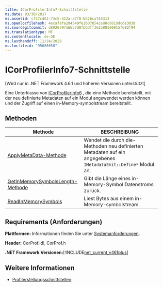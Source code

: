 ```yaml
---
title: ICorProfilerInfo7-Schnittstelle
ms.date: 03/30/2017
ms.assetid: cf37c462-73c5-412a-a7f8-bb26ca746313
ms.openlocfilehash: 4acafafa284549fe1b078542a88c0818dcde3038
ms.sourcegitcommit: d8020797a6657d0fbbdff362b80300815f682f94
ms.translationtype: MT
ms.contentlocale: de-DE
ms.lasthandoff: 11/24/2020
ms.locfileid: "95686058"
---
```

# <a name="icorprofilerinfo7-interface"></a>ICorProfilerInfo7-Schnittstelle

[Wird nur in .NET Framework 4.6.1 und höheren Versionen unterstützt]  
  
 Eine Unterklasse von [ICorProfilerInfo6](icorprofilerinfo6-interface.md) , die eine Methode bereitstellt, mit der neu definierte Metadaten auf ein Modul angewendet werden können und der Zugriff auf einen in-Memory-symbolstream bereitstellt.  
  
## <a name="methods"></a>Methoden  
  
|Methode|BESCHREIBUNG|  
|------------|-----------------|  
|[ApplyMetaData-Methode](icorprofilerinfo7-applymetadata-method.md)|Wendet die durch die-Methoden neu definierten Metadaten auf ein angegebenes `IMetadataEmit::Define*` Modul an.|  
|[GetInMemorySymbolsLength-Methode](icorprofilerinfo7-getinmemorysymbolslength-method.md)|Gibt die Länge eines in-Memory-Symbol Datenstroms zurück.|  
|[ReadInMemorySymbols](icorprofilerinfo7-readinmemorysymbols.md)|Liest Bytes aus einem in-Memory-symbolstream.|  
  
## <a name="requirements"></a>Requirements (Anforderungen)  

 **Plattformen:** Informationen finden Sie unter [Systemanforderungen](../../get-started/system-requirements.md).  
  
 **Header:** CorProf.idl, CorProf.h  
  
 **.NET Framework Versionen:**[!INCLUDE[net_current_v461plus](../../../../includes/net-current-v461plus-md.md)]  
  
## <a name="see-also"></a>Weitere Informationen

- [Profilerstellungsschnittstellen](profiling-interfaces.md)
